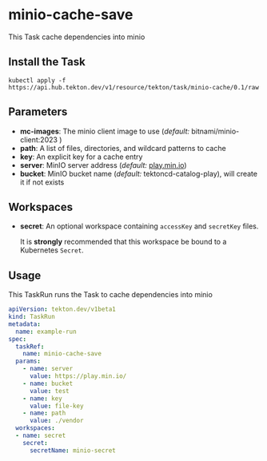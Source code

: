 # minio-cache-save

This Task cache dependencies into minio


## Install the Task

```
kubectl apply -f https://api.hub.tekton.dev/v1/resource/tekton/task/minio-cache/0.1/raw
```

## Parameters

* **mc-images**: The minio client image to use (_default:_ bitnami/minio-client:2023 )
* **path**:  A list of files, directories, and wildcard patterns to cache
* **key**: An explicit key for a cache entry
* **server**: MinIO server address (_default:_ [play.min.io](https://play.min.io/))
* **bucket**: MinIO bucket name (_default:_ tektoncd-catalog-play), will create it if not exists

## Workspaces

* **secret**: An optional workspace containing `accessKey` and
  `secretKey` files.

  It is **strongly** recommended that this workspace be bound to a Kubernetes
  `Secret`.

## Usage

This TaskRun runs the Task to cache dependencies into minio

```yaml
apiVersion: tekton.dev/v1beta1
kind: TaskRun
metadata:
  name: example-run
spec:
  taskRef:
    name: minio-cache-save
  params:
    - name: server
      value: https://play.min.io/
    - name: bucket
      value: test
    - name: key
      value: file-key
    - name: path
      value: ./vendor
  workspaces:
  - name: secret
    secret:
      secretName: minio-secret
```
